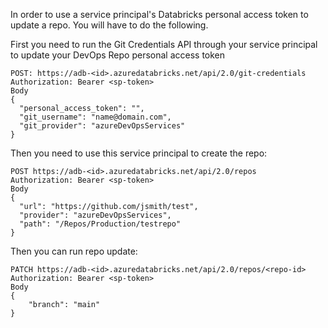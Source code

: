 In order to use a service principal's Databricks personal access token to update a repo. You will have to do the following.

First you need to run the Git Credentials API through your service principal to update your DevOps Repo personal access token

```
POST: https://adb-<id>.azuredatabricks.net/api/2.0/git-credentials
Authorization: Bearer <sp-token>
Body
{
  "personal_access_token": "",
  "git_username": "name@domain.com",
  "git_provider": "azureDevOpsServices"
}
```

Then you need to use this service principal to create the repo:

```
POST https://adb-<id>.azuredatabricks.net/api/2.0/repos
Authorization: Bearer <sp-token>
Body
{
  "url": "https://github.com/jsmith/test",
  "provider": "azureDevOpsServices",
  "path": "/Repos/Production/testrepo"
}
```

Then you can run repo update:
```
PATCH https://adb-<id>.azuredatabricks.net/api/2.0/repos/<repo-id>
Authorization: Bearer <sp-token>
Body
{
    "branch": "main"
}
```
